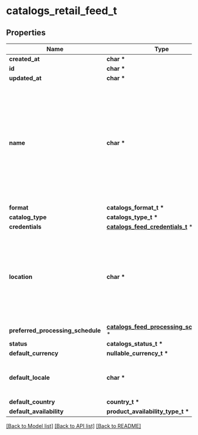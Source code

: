 # catalogs_retail_feed_t

## Properties
Name | Type | Description | Notes
------------ | ------------- | ------------- | -------------
**created_at** | **char \*** |  | [optional] 
**id** | **char \*** |  | [optional] 
**updated_at** | **char \*** |  | [optional] 
**name** | **char \*** | A human-friendly name associated to a given feed. This value is currently nullable due to historical reasons. It is expected to become non-nullable in the future. | 
**format** | **catalogs_format_t \*** |  | 
**catalog_type** | **catalogs_type_t \*** |  | 
**credentials** | [**catalogs_feed_credentials_t**](catalogs_feed_credentials.md) \* |  | 
**location** | **char \*** | The URL where a feed is available for download. This URL is what Pinterest will use to download a feed for processing. | 
**preferred_processing_schedule** | [**catalogs_feed_processing_schedule_t**](catalogs_feed_processing_schedule.md) \* |  | 
**status** | **catalogs_status_t \*** |  | 
**default_currency** | **nullable_currency_t \*** |  | 
**default_locale** | **char \*** | The locale used within a feed for product descriptions. | 
**default_country** | **country_t \*** |  | 
**default_availability** | **product_availability_type_t \*** |  | 

[[Back to Model list]](../README.md#documentation-for-models) [[Back to API list]](../README.md#documentation-for-api-endpoints) [[Back to README]](../README.md)


